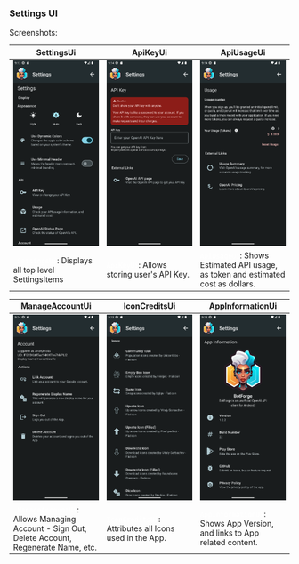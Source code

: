 <!--
SPDX-FileCopyrightText: 2023 Dheshan Mohandass (L4TTiCe) <dheshan@mohandass.com>
SPDX-License-Identifier: MIT
-->

### Settings UI

Screenshots:

<table width="100%">
<style type="text/css">
code { background-color: dark-grey; color: white; }
</style>
    <thead>
        <tr>
            <th width="33%">SettingsUi</th>
            <th width="33%">ApiKeyUi</th>
            <th width="33%">ApiUsageUi</th>
        </tr>
    </thead>
    <tbody>
        <tr>
            <td width="33%"><img src="assets/ui/settings/SettingsUi.png"/></td>
            <td width="33%"><img src="assets/ui/settings/ApiKeyUi.png"/></td>
            <td width="33%"><img src="assets/ui/settings/ApiUsageUi.png"/></td>    
        </tr>
        <tr>
            <td width="33%"><code> SettingsUi</code>: Displays all top level SettingsItems</td>
            <td width="33%"><code>ApiKeyUi</code>: Allows storing user's API Key.</td>
            <td width="33%"><code>ApiUsageUi</code>: Shows Estimated API usage, as token and estimated cost as dollars.</td>
        </tr>
    </tbody>
</table>

<table width="100%">
<style type="text/css">
code { background-color: dark-grey; color: white; }
</style>
    <thead>
        <tr>
            <th width="33%">ManageAccountUi</th>
            <th width="33%">IconCreditsUi</th>
            <th width="33%">AppInformationUi</th>
        </tr>
    </thead>
    <tbody>
        <tr>
            <td width="33%"><img src="assets/ui/settings/ManageAccountUi.png"/></td>
            <td width="33%"><img src="assets/ui/settings/IconCreditsUi.png"/></td>
            <td width="33%"><img src="assets/ui/settings/AppInformationUi.png"/></td>    
        </tr>
        <tr>
            <td width="33%"><code> ManageAccountUi</code>: Allows Managing Account - Sign Out, Delete Account, Regenerate Name, etc.</td>
            <td width="33%"><code>IconCreditsUi</code>: Attributes all Icons used in the App.</td>
            <td width="33%"><code>AppInformationUi</code>: Shows App Version, and links to App related content.</td>
        </tr>
    </tbody>
</table>
